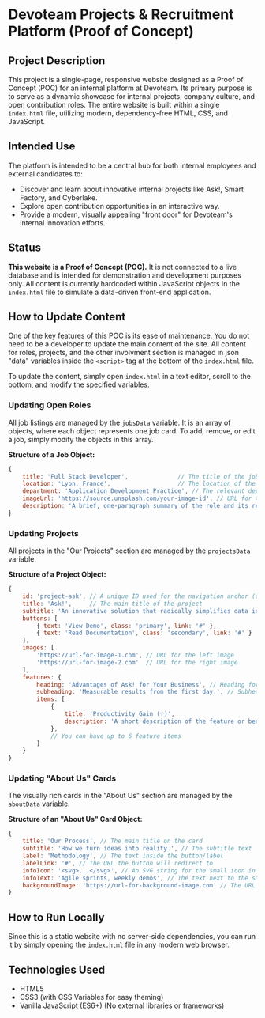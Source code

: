 # Devoteam Projects & Recruitment Platform (Proof of Concept)

## Project Description

This project is a single-page, responsive website designed as a Proof of Concept (POC) for an internal platform at Devoteam. Its primary purpose is to serve as a dynamic showcase for internal projects, company culture, and open contribution roles. The entire website is built within a single `index.html` file, utilizing modern, dependency-free HTML, CSS, and JavaScript.

## Intended Use

The platform is intended to be a central hub for both internal employees and external candidates to:

  * Discover and learn about innovative internal projects like Ask\!, Smart Factory, and Cyberlake.
  * Explore open contribution opportunities in an interactive way.
  * Provide a modern, visually appealing "front door" for Devoteam's  internal innovation efforts.

## Status

**This website is a Proof of Concept (POC).** It is not connected to a live database and is intended for demonstration and development purposes only. All content is currently hardcoded within JavaScript objects in the `index.html` file to simulate a data-driven front-end application.

## How to Update Content

One of the key features of this POC is its ease of maintenance. You do not need to be a developer to update the main content of the site. All content for  roles, projects, and the other involvment section is managed in json "data" variables inside the `<script>` tag at the bottom of the `index.html` file.

To update the content, simply open `index.html` in a text editor, scroll to the bottom, and modify the specified variables.

### Updating Open Roles

All job listings are managed by the `jobsData` variable. It is an array of objects, where each object represents one job card. To add, remove, or edit a job, simply modify the objects in this array.

**Structure of a Job Object:**

```javascript
{
    title: 'Full Stack Developer',              // The title of the job role
    location: 'Lyon, France',                   // The location of the role
    department: 'Application Development Practice', // The relevant department
    imageUrl: 'https://source.unsplash.com/your-image-id', // URL for the card's image
    description: 'A brief, one-paragraph summary of the role and its responsibilities.'
}
```

### Updating Projects

All projects in the "Our Projects" section are managed by the `projectsData` variable.

**Structure of a Project Object:**

```javascript
{
    id: 'project-ask', // A unique ID used for the navigation anchor (e.g., #project-ask)
    title: 'Ask!',     // The main title of the project
    subtitle: 'An innovative solution that radically simplifies data interaction.', // Subtitle shown in the hero
    buttons: [
        { text: 'View Demo', class: 'primary', link: '#' },
        { text: 'Read Documentation', class: 'secondary', link: '#' }
    ],
    images: [
        'https://url-for-image-1.com', // URL for the left image
        'https://url-for-image-2.com'  // URL for the right image
    ],
    features: {
        heading: 'Advantages of Ask! for Your Business', // Heading for the features list
        subheading: 'Measurable results from the first day.', // Subheading for the features list
        items: [
            {
                title: 'Productivity Gain (💡)',
                description: 'A short description of the feature or benefit.'
            },
            // You can have up to 6 feature items
        ]
    }
}
```

### Updating "About Us" Cards

The visually rich cards in the "About Us" section are managed by the `aboutData` variable.

**Structure of an "About Us" Card Object:**

```javascript
{
    title: 'Our Process', // The main title on the card
    subtitle: 'How we turn ideas into reality.', // The subtitle text
    label: 'Methodology', // The text inside the button/label
    labelLink: '#', // The URL the button will redirect to
    infoIcon: '<svg>...</svg>', // An SVG string for the small icon in the info line
    infoText: 'Agile sprints, weekly demos', // The text next to the small icon
    backgroundImage: 'https://url-for-background-image.com' // The URL for the card's background
}
```

## How to Run Locally

Since this is a static website with no server-side dependencies, you can run it by simply opening the `index.html` file in any modern web browser.

## Technologies Used

  - HTML5
  - CSS3 (with CSS Variables for easy theming)
  - Vanilla JavaScript (ES6+) (No external libraries or frameworks)